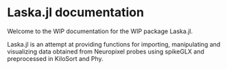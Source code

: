 # Laska.jl documentation

Welcome to the WIP documentation for the WIP package Laska.jl.

Laska.jl is an attempt at providing functions for importing, manipulating and visualizing
data obtained from Neuropixel probes using spikeGLX and preprocessed in KiloSort and Phy.

```@contents
```
